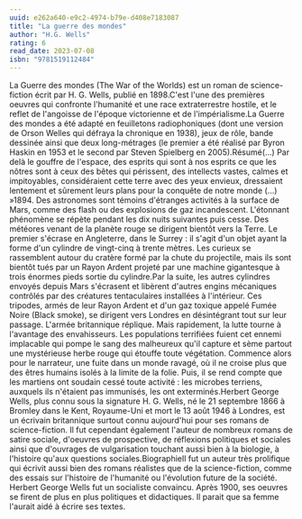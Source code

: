```yaml
---
uuid: e262a640-e9c2-4974-b79e-d408e7183087
title: "La guerre des mondes"
author: "H.G. Wells"
rating: 6
read_date: 2023-07-08
isbn: "9781519112484"
---
```


La Guerre des mondes (The War of the Worlds) est un roman de science-fiction écrit par H. G. Wells, publié en 1898.C'est l'une des premières oeuvres qui confronte l'humanité et une race extraterrestre hostile, et le reflet de l'angoisse de l'époque victorienne et de l'impérialisme.La Guerre des mondes a été adapté en feuilletons radiophoniques (dont une version de Orson Welles qui défraya la chronique en 1938), jeux de rôle, bande dessinée ainsi que deux long-métrages (le premier a été réalisé par Byron Haskin en 1953 et le second par Steven Spielberg en 2005).Résumé(...) Par delà le gouffre de l'espace, des esprits qui sont à nos esprits ce que les nôtres sont à ceux des bêtes qui périssent, des intellects vastes, calmes et impitoyables, considéraient cette terre avec des yeux envieux, dressaient lentement et sûrement leurs plans pour la conquête de notre monde (...) »1894. Des astronomes sont témoins d'étranges activités à la surface de Mars, comme des flash ou des explosions de gaz incandescent. L'étonnant phénomène se répète pendant les dix nuits suivantes puis cesse. Des météores venant de la planète rouge se dirigent bientôt vers la Terre. Le premier s'écrase en Angleterre, dans le Surrey : il s'agit d'un objet ayant la forme d'un cylindre de vingt-cinq à trente mètres. Les curieux se rassemblent autour du cratère formé par la chute du projectile, mais ils sont bientôt tués par un Rayon Ardent projeté par une machine gigantesque à trois énormes pieds sortie du cylindre.Par la suite, les autres cylindres envoyés depuis Mars s'écrasent et libèrent d'autres engins mécaniques contrôlés par des créatures tentaculaires installées à l'intérieur. Ces tripodes, armés de leur Rayon Ardent et d'un gaz toxique appelé Fumée Noire (Black smoke), se dirigent vers Londres en désintégrant tout sur leur passage. L'armée britannique réplique. Mais rapidement, la lutte tourne à l'avantage des envahisseurs. Les populations terrifiées fuient cet ennemi implacable qui pompe le sang des malheureux qu'il capture et sème partout une mystérieuse herbe rouge qui étouffe toute végétation. Commence alors pour le narrateur, une fuite dans un monde ravagé, où il ne croise plus que des êtres humains isolés à la limite de la folie. Puis, il se rend compte que les martiens ont soudain cessé toute activité : les microbes terriens, auxquels ils n'étaient pas immunisés, les ont exterminés.Herbert George Wells, plus connu sous la signature H. G. Wells, né le 21 septembre 1866 à Bromley dans le Kent, Royaume-Uni et mort le 13 août 1946 à Londres, est un écrivain britannique surtout connu aujourd'hui pour ses romans de science-fiction. Il fut cependant également l'auteur de nombreux romans de satire sociale, d'oeuvres de prospective, de réflexions politiques et sociales ainsi que d'ouvrages de vulgarisation touchant aussi bien à la biologie, à l'histoire qu'aux questions sociales.BiographieIl fut un auteur très prolifique qui écrivit aussi bien des romans réalistes que de la science-fiction, comme des essais sur l'histoire de l'humanité ou l'évolution future de la société. Herbert George Wells fut un socialiste convaincu. Après 1900, ses oeuvres se firent de plus en plus politiques et didactiques. Il parait que sa femme l'aurait aidé à écrire ses textes.